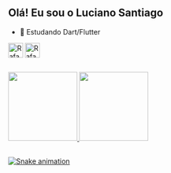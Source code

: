 ## Olá! Eu sou o Luciano Santiago

- 🌱 Estudando Dart/Flutter

<div style="display: inline_block">
  <img align="center" alt="Rafa-Js" height="30" width="30" src="https://cdn.jsdelivr.net/gh/devicons/devicon/icons/flutter/flutter-original.svg">
  <img align="center" alt="Rafa-Ts" height="30" width="30" src="https://cdn.jsdelivr.net/gh/devicons/devicon/icons/dart/dart-original.svg">
</div>

##

<div>
  <a href="https://github.com/rafaballerini">
  <img height="140em" src="https://github-readme-stats.vercel.app/api?username=LuciSantiago&count_private=true&show_icons=true&theme=algolia&include_all_commits=true&count_private=true"/>
  <img height="140em" src="https://github-readme-stats.vercel.app/api/top-langs/?username=LuciSantiago&count_private=true&layout=compact&langs_count=7&theme=algolia "/>
</div>
  
##
  
<div> 
  
 ![Snake animation](https://github.com/LuciSantiago/LuciSantiago/blob/output/github-contribution-grid-snake.svg)
  
</div>



